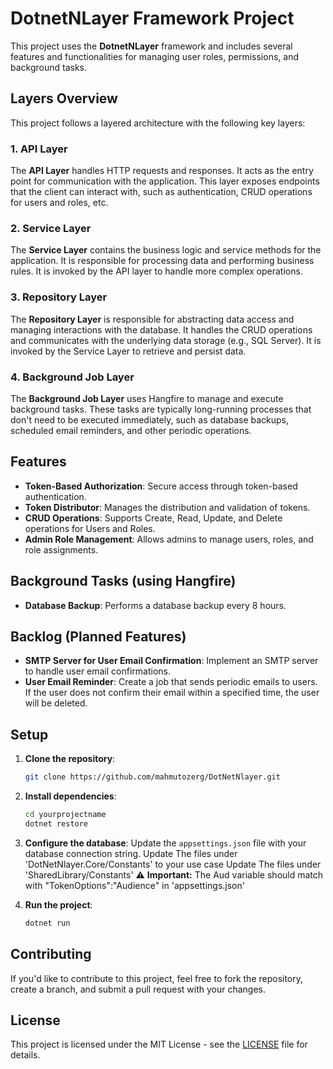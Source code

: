 # DotnetNLayer Framework Project

This project uses the **DotnetNLayer** framework and includes several features and functionalities for managing user roles, permissions, and background tasks.
## Layers Overview

This project follows a layered architecture with the following key layers:

### 1. **API Layer**
The **API Layer** handles HTTP requests and responses. It acts as the entry point for communication with the application. This layer exposes endpoints that the client can interact with, such as authentication, CRUD operations for users and roles, etc.

### 2. **Service Layer**
The **Service Layer** contains the business logic and service methods for the application. It is responsible for processing data and performing business rules. It is invoked by the API layer to handle more complex operations.

### 3. **Repository Layer**
The **Repository Layer** is responsible for abstracting data access and managing interactions with the database. It handles the CRUD operations and communicates with the underlying data storage (e.g., SQL Server). It is invoked by the Service Layer to retrieve and persist data.

### 4. **Background Job Layer**
The **Background Job Layer** uses Hangfire to manage and execute background tasks. These tasks are typically long-running processes that don't need to be executed immediately, such as database backups, scheduled email reminders, and other periodic operations.

## Features

- **Token-Based Authorization**: Secure access through token-based authentication.
- **Token Distributor**: Manages the distribution and validation of tokens.
- **CRUD Operations**: Supports Create, Read, Update, and Delete operations for Users and Roles.
- **Admin Role Management**: Allows admins to manage users, roles, and role assignments.

## Background Tasks (using Hangfire)

- **Database Backup**: Performs a database backup every 8 hours.

## Backlog (Planned Features)

- **SMTP Server for User Email Confirmation**: Implement an SMTP server to handle user email confirmations.
- **User Email Reminder**: Create a job that sends periodic emails to users. If the user does not confirm their email within a specified time, the user will be deleted.

## Setup

1. **Clone the repository**:
    ```bash
    git clone https://github.com/mahmutozerg/DotNetNlayer.git
    ```

2. **Install dependencies**:
    ```bash
    cd yourprojectname
    dotnet restore
    ```

3. **Configure the database**:
    Update the `appsettings.json` file with your database connection string.
    Update The files under 'DotNetNlayer.Core/Constants' to your use case
    Update The files under 'SharedLibrary/Constants'     ⚠️ **Important:** The Aud variable should match with  "TokenOptions":"Audience" in 'appsettings.json'
   
   
5. **Run the project**:
    ```bash
    dotnet run
    ```

## Contributing

If you'd like to contribute to this project, feel free to fork the repository, create a branch, and submit a pull request with your changes.

## License

This project is licensed under the MIT License - see the [LICENSE](LICENSE) file for details.
